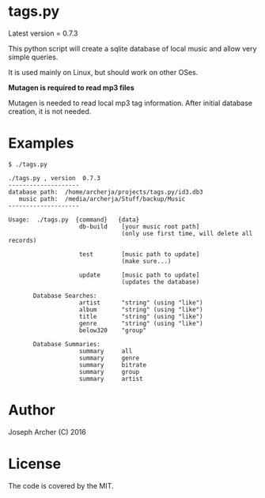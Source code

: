 tags.py
=======

Latest version = 0.7.3

This python script will create a sqlite database of local music and allow very simple queries.

It is used mainly on Linux, but should work on other OSes.

**Mutagen is required to read mp3 files**

Mutagen is needed to read local mp3 tag information. After initial database creation, it is not needed.

Examples
=======

```
$ ./tags.py 

./tags.py , version  0.7.3
--------------------
database path:  /home/archerja/projects/tags.py/id3.db3
   music path:  /media/archerja/Stuff/backup/Music
--------------------

Usage:  ./tags.py  {command}   {data}
                    db-build    [your music root path]
                                (only use first time, will delete all records)

                    test        [music path to update]
                                (make sure...)

                    update      [music path to update]
                                (updates the database)

       Database Searches:
                    artist      "string" (using "like")
                    album       "string" (using "like")
                    title       "string" (using "like")
                    genre       "string" (using "like")
                    below320    "group"

       Database Summaries:
                    summary     all
                    summary     genre
                    summary     bitrate
                    summary     group
                    summary     artist

```



Author
======

Joseph Archer (C) 2016


License
=======

The code is covered by the MIT.
